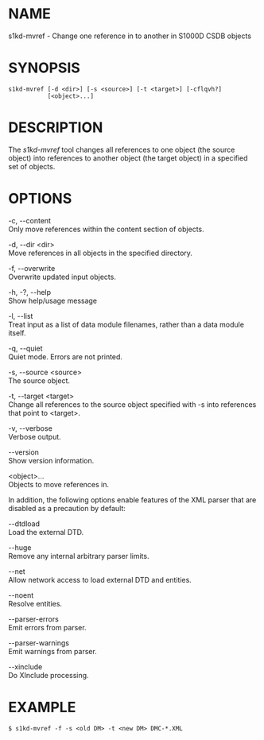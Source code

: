 NAME
====

s1kd-mvref - Change one reference in to another in S1000D CSDB objects

SYNOPSIS
========

    s1kd-mvref [-d <dir>] [-s <source>] [-t <target>] [-cflqvh?]
               [<object>...]

DESCRIPTION
===========

The *s1kd-mvref* tool changes all references to one object (the source
object) into references to another object (the target object) in a
specified set of objects.

OPTIONS
=======

-c, --content  
Only move references within the content section of objects.

-d, --dir &lt;dir&gt;  
Move references in all objects in the specified directory.

-f, --overwrite  
Overwrite updated input objects.

-h, -?, --help  
Show help/usage message

-l, --list  
Treat input as a list of data module filenames, rather than a data
module itself.

-q, --quiet  
Quiet mode. Errors are not printed.

-s, --source &lt;source&gt;  
The source object.

-t, --target &lt;target&gt;  
Change all references to the source object specified with -s into
references that point to &lt;target&gt;.

-v, --verbose  
Verbose output.

--version  
Show version information.

&lt;object&gt;...  
Objects to move references in.

In addition, the following options enable features of the XML parser
that are disabled as a precaution by default:

--dtdload  
Load the external DTD.

--huge  
Remove any internal arbitrary parser limits.

--net  
Allow network access to load external DTD and entities.

--noent  
Resolve entities.

--parser-errors  
Emit errors from parser.

--parser-warnings  
Emit warnings from parser.

--xinclude  
Do XInclude processing.

EXAMPLE
=======

    $ s1kd-mvref -f -s <old DM> -t <new DM> DMC-*.XML

